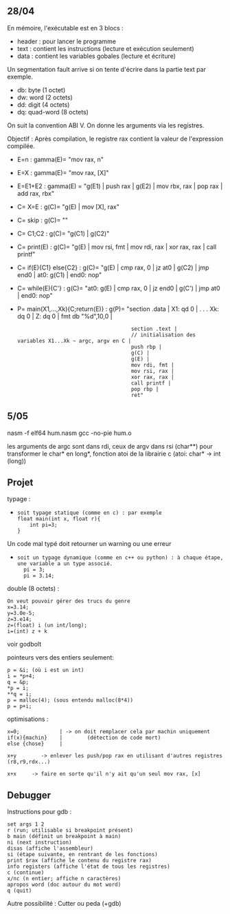 ## 28/04
En mémoire, l'exécutable est en 3 blocs : 
- header : pour lancer le programme
- text : contient les instructions (lecture et exécution seulement)
- data : contient les variables gobales (lecture et écriture)

Un segmentation fault arrive si on tente d'écrire dans la partie text par exemple.

- db: byte (1 octet)
- dw: word (2 octets)
- dd: digit (4 octets)
- dq: quad-word (8 octets)

On suit la convention ABI V. On donne les arguments via les registres.

Objectif : Après compilation, le registre rax contient la valeur de l'expression compilée.

- E=n : gamma(E)= "mov rax, n"
- E=X : gamma(E)= "mov rax, [X]"
- E=E1+E2 : gamma(E) = "g(E1) | 
                        push rax | 
                        g(E2) |
                        mov rbx, rax | 
                        pop rax | 
                        add rax, rbx"

- C= X=E : g(C)= "g(E) | mov [X], rax"
- C= skip : g(C)= ""
- C= C1;C2 : g(C)= "g(C1) | g(C2)"
- C= print(E) : g(C)= "g(E) |
                       mov rsi, fmt |
                       mov rdi, rax |
                       xor rax, rax |
                       call printf"
- C= if(E){C1} else{C2} : g(C)= "g(E) | 
                                 cmp rax, 0 | 
                                 jz at0 |
                                 g(C2) |
                                 jmp end0 |
                            at0: g(C1) |
                           end0: nop"
- C= while(E){C'} : g(C)= "at0: g(E) |
                               cmp rax, 0 |
                               jz end0 |
                               g(C') |
                               jmp at0 |
                        end0:  nop"
- P= main(X1,...,Xk){C;return(E)} : g(P)= "section .data |
                                           X1: qd 0 |
                                           .
                                           .
                                           .
                                           Xk: dq 0 |
                                           Z: dq 0 |
                                           fmt db "%d",10,0 |

                                           section .text |
                                           // initialisation des variables X1...Xk ~ argc, argv en C |
                                           push rbp |
                                           g(C) |
                                           g(E) |
                                           mov rdi, fmt |
                                           mov rsi, rax |
                                           xor rax, rax |
                                           call printf |
                                           pop rbp |
                                           ret"

## 5/05
nasm -f elf64 hum.nasm
gcc -no-pie hum.o

les arguments de argc sont dans rdi, ceux de argv dans rsi (char**)
pour transformer le char* en long*, fonction atoi de la librairie c (atoi: char* -> int (long))

## Projet
typage : 
-     soit typage statique (comme en c) : par exemple 
      float main(int x, float r){
          int pi=3;
      }

Un code mal typé doit retourner un warning ou une erreur
   
-     soit un typage dynamique (comme en c++ ou python) : à chaque étape, une variable a un type associé.
        pi = 3;
        pi = 3.14;

double (8 octets) : 
     
    On veut pouvoir gérer des trucs du genre 
    x=3.14;
    y=3.0e-5; 
    z=3.e14; 
    z=(float) i (un int/long); 
    i=(int) z + k

voir godbolt


pointeurs vers des entiers seulement:

    p = &i; (où i est un int)
    i = *p+4;
    q = &p;
    *p = i;
    **q = i;
    p = malloc(4); (sous entendu malloc(8*4))
    p = p+i;

optimisations :
    
    x=0;             | -> on doit remplacer cela par machin uniquement
    if(x){machin}    |        (détection de code mort)
    else {chose}     |

    x+y        -> enlever les push/pop rax en utilisant d'autres registres (r8,r9,rdx...)

    x+x     -> faire en sorte qu'il n'y ait qu'un seul mov rax, [x]


## Debugger
Instructions pour gdb :

    set args 1 2
    r (run; utilisable si breakpoint présent)
    b main (définit un breakpoint à main)
    ni (next instruction)
    disas (affiche l'assembleur)
    si (étape suivante, en rentrant de les fonctions)
    print $rax (affiche le contenu du registre rax)
    info registers (affiche l'état de tous les registres)
    c (continue)
    x/nc (n entier; affiche n caractères)
    apropos word (doc autour du mot word)
    q (quit)

Autre possibilité : Cutter ou peda (+gdb)